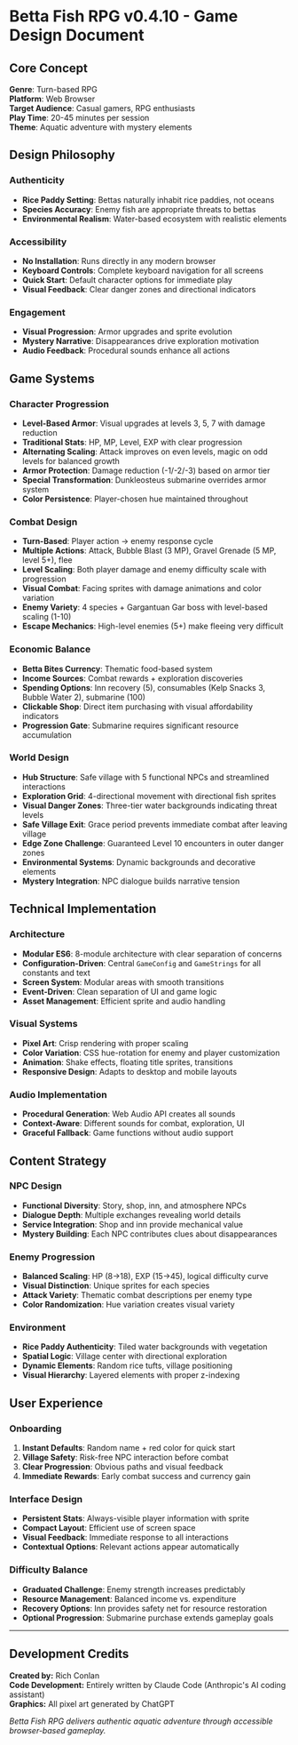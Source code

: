 # Betta Fish RPG v0.4.10 - Game Design Document

## Core Concept

**Genre**: Turn-based RPG  
**Platform**: Web Browser  
**Target Audience**: Casual gamers, RPG enthusiasts  
**Play Time**: 20-45 minutes per session  
**Theme**: Aquatic adventure with mystery elements

## Design Philosophy

### Authenticity
- **Rice Paddy Setting**: Bettas naturally inhabit rice paddies, not oceans
- **Species Accuracy**: Enemy fish are appropriate threats to bettas
- **Environmental Realism**: Water-based ecosystem with realistic elements

### Accessibility
- **No Installation**: Runs directly in any modern browser
- **Keyboard Controls**: Complete keyboard navigation for all screens
- **Quick Start**: Default character options for immediate play
- **Visual Feedback**: Clear danger zones and directional indicators

### Engagement
- **Visual Progression**: Armor upgrades and sprite evolution
- **Mystery Narrative**: Disappearances drive exploration motivation
- **Audio Feedback**: Procedural sounds enhance all actions

## Game Systems

### Character Progression
- **Level-Based Armor**: Visual upgrades at levels 3, 5, 7 with damage reduction
- **Traditional Stats**: HP, MP, Level, EXP with clear progression
- **Alternating Scaling**: Attack improves on even levels, magic on odd levels for balanced growth
- **Armor Protection**: Damage reduction (-1/-2/-3) based on armor tier
- **Special Transformation**: Dunkleosteus submarine overrides armor system
- **Color Persistence**: Player-chosen hue maintained throughout

### Combat Design
- **Turn-Based**: Player action → enemy response cycle
- **Multiple Actions**: Attack, Bubble Blast (3 MP), Gravel Grenade (5 MP, level 5+), flee
- **Level Scaling**: Both player damage and enemy difficulty scale with progression
- **Visual Combat**: Facing sprites with damage animations and color variation
- **Enemy Variety**: 4 species + Gargantuan Gar boss with level-based scaling (1-10)
- **Escape Mechanics**: High-level enemies (5+) make fleeing very difficult

### Economic Balance
- **Betta Bites Currency**: Thematic food-based system
- **Income Sources**: Combat rewards + exploration discoveries
- **Spending Options**: Inn recovery (5), consumables (Kelp Snacks 3, Bubble Water 2), submarine (100)
- **Clickable Shop**: Direct item purchasing with visual affordability indicators
- **Progression Gate**: Submarine requires significant resource accumulation

### World Design
- **Hub Structure**: Safe village with 5 functional NPCs and streamlined interactions
- **Exploration Grid**: 4-directional movement with directional fish sprites
- **Visual Danger Zones**: Three-tier water backgrounds indicating threat levels
- **Safe Village Exit**: Grace period prevents immediate combat after leaving village
- **Edge Zone Challenge**: Guaranteed Level 10 encounters in outer danger zones
- **Environmental Systems**: Dynamic backgrounds and decorative elements
- **Mystery Integration**: NPC dialogue builds narrative tension

## Technical Implementation

### Architecture
- **Modular ES6**: 8-module architecture with clear separation of concerns
- **Configuration-Driven**: Central `GameConfig` and `GameStrings` for all constants and text
- **Screen System**: Modular areas with smooth transitions
- **Event-Driven**: Clean separation of UI and game logic
- **Asset Management**: Efficient sprite and audio handling

### Visual Systems
- **Pixel Art**: Crisp rendering with proper scaling
- **Color Variation**: CSS hue-rotation for enemy and player customization
- **Animation**: Shake effects, floating title sprites, transitions
- **Responsive Design**: Adapts to desktop and mobile layouts

### Audio Implementation
- **Procedural Generation**: Web Audio API creates all sounds
- **Context-Aware**: Different sounds for combat, exploration, UI
- **Graceful Fallback**: Game functions without audio support

## Content Strategy

### NPC Design
- **Functional Diversity**: Story, shop, inn, and atmosphere NPCs
- **Dialogue Depth**: Multiple exchanges revealing world details
- **Service Integration**: Shop and inn provide mechanical value
- **Mystery Building**: Each NPC contributes clues about disappearances

### Enemy Progression
- **Balanced Scaling**: HP (8→18), EXP (15→45), logical difficulty curve
- **Visual Distinction**: Unique sprites for each species
- **Attack Variety**: Thematic combat descriptions per enemy type
- **Color Randomization**: Hue variation creates visual variety

### Environment
- **Rice Paddy Authenticity**: Tiled water backgrounds with vegetation
- **Spatial Logic**: Village center with directional exploration
- **Dynamic Elements**: Random rice tufts, village positioning
- **Visual Hierarchy**: Layered elements with proper z-indexing

## User Experience

### Onboarding
1. **Instant Defaults**: Random name + red color for quick start
2. **Village Safety**: Risk-free NPC interaction before combat
3. **Clear Progression**: Obvious paths and visual feedback
4. **Immediate Rewards**: Early combat success and currency gain

### Interface Design
- **Persistent Stats**: Always-visible player information with sprite
- **Compact Layout**: Efficient use of screen space
- **Visual Feedback**: Immediate response to all interactions
- **Contextual Options**: Relevant actions appear automatically

### Difficulty Balance
- **Graduated Challenge**: Enemy strength increases predictably
- **Resource Management**: Balanced income vs. expenditure
- **Recovery Options**: Inn provides safety net for resource restoration
- **Optional Progression**: Submarine purchase extends gameplay goals

---

## Development Credits

**Created by:** Rich Conlan  
**Code Development:** Entirely written by Claude Code (Anthropic's AI coding assistant)  
**Graphics:** All pixel art generated by ChatGPT  

*Betta Fish RPG delivers authentic aquatic adventure through accessible browser-based gameplay.*